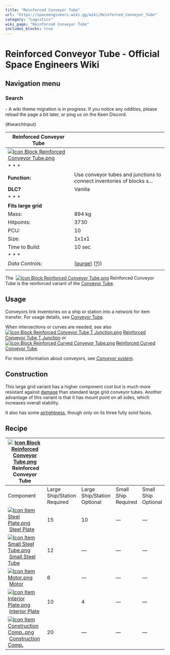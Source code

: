 ```yaml
---
title: "Reinforced Conveyor Tube"
url: "https://spaceengineers.wiki.gg/wiki/Reinforced_Conveyor_Tube"
category: "Logistics"
wiki_page: "Reinforced Conveyor Tube"
includes_blocks: true
---
```


# Reinforced Conveyor Tube - Official Space Engineers Wiki

## Navigation menu

### Search

\- A wiki theme migration is in progress. If you notice any oddities, please reload the page a bit later, or ping us on the Keen Discord.

(#searchInput)

| Reinforced Conveyor Tube |     |
| --- | --- |
| [![Icon Block Reinforced Conveyor Tube.png](https://spaceengineers.wiki.gg/images/4/47/Icon_Block_Reinforced_Conveyor_Tube.png?c2320d)](https://spaceengineers.wiki.gg/wiki/File:Icon_Block_Reinforced_Conveyor_Tube.png) |     |
| * * * |     |
| **Function:** | Use conveyor tubes and junctions to connect inventories of blocks s... |
| **DLC?** | Vanilla |
| * * * |     |
| **Fits large grid** |     |
| Mass: | 894 kg |
| Hitpoints: | 3730 |
| PCU: | 10  |
| Size: | 1x1x1 |
| Time to Build: | 10 sec |
| * * * |     |
| _Data Controls:_ | \[[purge](https://spaceengineers.wiki.gg/wiki/Reinforced_Conveyor_Tube?action=purge)\] ([?](https://spaceengineers.wiki.gg/wiki/Template:Info_Block))) |
|     |     |

The  [![Icon Block Reinforced Conveyor Tube.png](https://spaceengineers.wiki.gg/images/thumb/4/47/Icon_Block_Reinforced_Conveyor_Tube.png/21px-Icon_Block_Reinforced_Conveyor_Tube.png?c2320d)](https://spaceengineers.wiki.gg/wiki/Reinforced_Conveyor_Tube "Reinforced Conveyor Tube") Reinforced Conveyor Tube is the reinforced variant of the [Conveyor Tube](https://spaceengineers.wiki.gg/wiki/Conveyor_Tube "Conveyor Tube").

## Usage

Conveyors link inventories on a ship or station into a network for item transfer. For usage details, see [Conveyor Tube](https://spaceengineers.wiki.gg/wiki/Conveyor_Tube "Conveyor Tube").

When intersections or curves are needed, see also  [![Icon Block Reinforced Conveyor Tube T Junction.png](https://spaceengineers.wiki.gg/images/thumb/c/c8/Icon_Block_Reinforced_Conveyor_Tube_T_Junction.png/21px-Icon_Block_Reinforced_Conveyor_Tube_T_Junction.png?c2320d)](https://spaceengineers.wiki.gg/wiki/Reinforced_Conveyor_Tube_T_Junction "Reinforced Conveyor Tube T Junction") [Reinforced Conveyor Tube T Junction](https://spaceengineers.wiki.gg/wiki/Reinforced_Conveyor_Tube_T_Junction "Reinforced Conveyor Tube T Junction") or  [![Icon Block Reinforced Curved Conveyor Tube.png](https://spaceengineers.wiki.gg/images/thumb/a/a4/Icon_Block_Reinforced_Curved_Conveyor_Tube.png/21px-Icon_Block_Reinforced_Curved_Conveyor_Tube.png?c2320d)](https://spaceengineers.wiki.gg/wiki/Reinforced_Curved_Conveyor_Tube "Reinforced Curved Conveyor Tube") [Reinforced Curved Conveyor Tube](https://spaceengineers.wiki.gg/wiki/Reinforced_Curved_Conveyor_Tube "Reinforced Curved Conveyor Tube").

For more information about conveyors, see _[Conveyor system](https://spaceengineers.wiki.gg/wiki/Conveyor_system "Conveyor system")._

## Construction

This large grid variant has a higher component cost but is much more resistant against [damage](https://spaceengineers.wiki.gg/wiki/Damage_Mechanics "Damage Mechanics") than standard large grid conveyor tubes. Another advantage of this variant is that it has mount point on all sides, which increases overall stability.

It also has some [airtightness](https://spaceengineers.wiki.gg/wiki/Airtightness "Airtightness"), though only on its three fully solid faces.

## Recipe

| [![Icon Block Reinforced Conveyor Tube.png](https://spaceengineers.wiki.gg/images/thumb/4/47/Icon_Block_Reinforced_Conveyor_Tube.png/21px-Icon_Block_Reinforced_Conveyor_Tube.png?c2320d)](https://spaceengineers.wiki.gg/wiki/Reinforced_Conveyor_Tube "Reinforced Conveyor Tube") Reinforced Conveyor Tube |     |     |     |     |
| --- | --- | --- | --- | --- |
| Component | Large Ship/Station  <br>Required | Large Ship/Station  <br>Optional | Small Ship  <br>Required | Small Ship  <br>Optional |
| [![Icon Item Steel Plate.png](https://spaceengineers.wiki.gg/images/thumb/4/4c/Icon_Item_Steel_Plate.png/21px-Icon_Item_Steel_Plate.png?437e3a)](https://spaceengineers.wiki.gg/wiki/Steel_Plate "Steel Plate") [Steel Plate](https://spaceengineers.wiki.gg/wiki/Steel_Plate "Steel Plate") | 15  | 10  | —   | —   |
| [![Icon Item Small Steel Tube.png](https://spaceengineers.wiki.gg/images/thumb/f/f7/Icon_Item_Small_Steel_Tube.png/21px-Icon_Item_Small_Steel_Tube.png?4fe418)](https://spaceengineers.wiki.gg/wiki/Small_Steel_Tube "Small Steel Tube") [Small Steel Tube](https://spaceengineers.wiki.gg/wiki/Small_Steel_Tube "Small Steel Tube") | 12  | —   | —   | —   |
| [![Icon Item Motor.png](https://spaceengineers.wiki.gg/images/thumb/2/2c/Icon_Item_Motor.png/21px-Icon_Item_Motor.png?4a2f3f)](https://spaceengineers.wiki.gg/wiki/Motor "Motor") [Motor](https://spaceengineers.wiki.gg/wiki/Motor "Motor") | 6   | —   | —   | —   |
| [![Icon Item Interior Plate.png](https://spaceengineers.wiki.gg/images/thumb/7/77/Icon_Item_Interior_Plate.png/21px-Icon_Item_Interior_Plate.png?d80f8e)](https://spaceengineers.wiki.gg/wiki/Interior_Plate "Interior Plate") [Interior Plate](https://spaceengineers.wiki.gg/wiki/Interior_Plate "Interior Plate") | 10  | 4   | —   | —   |
| [![Icon Item Construction Comp..png](https://spaceengineers.wiki.gg/images/thumb/4/45/Icon_Item_Construction_Comp..png/21px-Icon_Item_Construction_Comp..png?cdc26f)](https://spaceengineers.wiki.gg/wiki/Construction_Comp. "Construction Comp.") [Construction Comp.](https://spaceengineers.wiki.gg/wiki/Construction_Comp. "Construction Comp.") | 20  | —   | —   | —   |